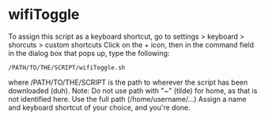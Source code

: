 # wifiToggle
To assign this script as a keyboard shortcut, go to settings > keyboard > shorcuts > custom shortcuts
Click on the + icon, then in the command field in the dialog box that pops up, type the following:

`/PATH/TO/THE/SCRIPT/wifiToggle.sh`

where /PATH/TO/THE/SCRIPT is the path to wherever the script has been downloaded (duh).
Note: Do not use path with "~" (tilde) for home, as that is not identified here. Use the full path (/home/username/...)
Assign a name and keyboard shortcut of your choice, and you're done.
